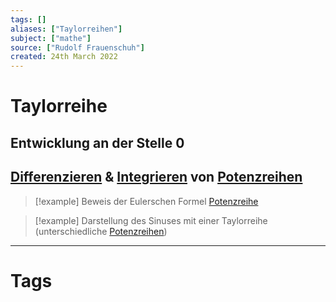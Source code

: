 ```yaml
---
tags: []
aliases: ["Taylorreihen"]
subject: ["mathe"]
source: ["Rudolf Frauenschuh"]
created: 24th March 2022
---
```


# Taylorreihe

## Entwicklung an der Stelle 0

## [Differenzieren](../mathe%20(3)/Differenzialrechnung.md) & [Integrieren](../mathe%20(3)/Integralrechnung.md) von [Potenzreihen](Potenzreihe.md)

> [!example] Beweis der Eulerschen Formel [Potenzreihe](Potenzreihe.md)

 > [!example] Darstellung des Sinuses mit einer Taylorreihe (unterschiedliche [Potenzreihen](Potenzreihe.md))

---

# Tags
